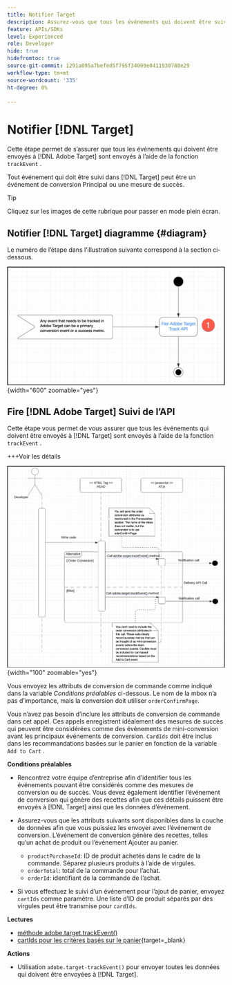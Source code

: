```yaml
---
title: Notifier Target
description: Assurez-vous que tous les événements qui doivent être suivis par [!DNL Target] sont envoyés à l’aide de la méthode trackEvent .
feature: APIs/SDKs
level: Experienced
role: Developer
hide: true
hidefromtoc: true
source-git-commit: 1291a095a7befed5f795f34099e0411930788e29
workflow-type: tm+mt
source-wordcount: '335'
ht-degree: 0%

---
```


# Notifier [!DNL Target]

Cette étape permet de s’assurer que tous les événements qui doivent être envoyés à [!DNL Adobe Target] sont envoyés à l’aide de la fonction `trackEvent` .

Tout événement qui doit être suivi dans [!DNL Target] peut être un événement de conversion Principal ou une mesure de succès.

>[!TIP]
>
>Cliquez sur les images de cette rubrique pour passer en mode plein écran.

## Notifier [!DNL Target] diagramme {#diagram}

Le numéro de l’étape dans l’illustration suivante correspond à la section ci-dessous.

![Diagramme Notifier Target](/help/dev/patterns/assets/diagram-notify-target.png){width="600" zoomable="yes"}

## Fire [!DNL Adobe Target] Suivi de l’API

Cette étape vous permet de vous assurer que tous les événements qui doivent être envoyés à [!DNL Target] sont envoyés à l’aide de la fonction `trackEvent` .

+++Voir les détails

![Déclenchement du diagramme de l’API de suivi Adobe Target](/help/dev/patterns/assets/fire-adobe-target-track-api-diagram.png){width="100" zoomable="yes"}

Vous envoyez les attributs de conversion de commande comme indiqué dans la variable *Conditions préalables* ci-dessous. Le nom de la mbox n’a pas d’importance, mais la conversion doit utiliser `orderConfirmPage`.

Vous n’avez pas besoin d’inclure les attributs de conversion de commande dans cet appel. Ces appels enregistrent idéalement des mesures de succès qui peuvent être considérées comme des événements de mini-conversion avant les principaux événements de conversion. `CardIds` doit être inclus dans les recommandations basées sur le panier en fonction de la variable `Add to Cart` .

**Conditions préalables**

* Rencontrez votre équipe d’entreprise afin d’identifier tous les événements pouvant être considérés comme des mesures de conversion ou de succès. Vous devez également identifier l’événement de conversion qui génère des recettes afin que ces détails puissent être envoyés à [!DNL Target] ainsi que les données d’événement.
* Assurez-vous que les attributs suivants sont disponibles dans la couche de données afin que vous puissiez les envoyer avec l’événement de conversion. L’événement de conversion génère des recettes, telles qu’un achat de produit ou l’événement Ajouter au panier.

   * `productPurchaseId`: ID de produit achetés dans le cadre de la commande. Séparez plusieurs produits à l’aide de virgules.
   * `orderTotal`: total de la commande pour l’achat.
   * `orderId`: identifiant de la commande de l’achat.

* Si vous effectuez le suivi d’un événement pour l’ajout de panier, envoyez `cartIds` comme paramètre. Une liste d’ID de produit séparés par des virgules peut être transmise pour `cardIds`.

**Lectures**

* [méthode adobe.target.trackEvent()](/help/dev/implement/client-side/atjs/atjs-functions/adobe-target-trackevent.md)
* [cartIds pour les critères basés sur le panier](https://experienceleague.adobe.com/docs/target/using/recommendations/criteria/base-the-recommendation-on-a-recommendation-key.html?lang=en#cart-based){target=_blank}

**Actions**

* Utilisation `adobe.target-trackEvent()` pour envoyer toutes les données qui doivent être envoyées à [!DNL Target].







